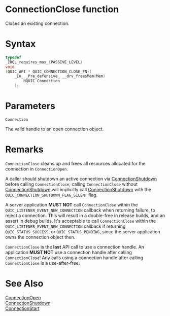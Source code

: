 ConnectionClose function
======

Closes an existing connection.

# Syntax

```C
typedef
_IRQL_requires_max_(PASSIVE_LEVEL)
void
(QUIC_API * QUIC_CONNECTION_CLOSE_FN)(
    _In_ _Pre_defensive_ __drv_freesMem(Mem)
        HQUIC Connection
    );
```

# Parameters

`Connection`

The valid handle to an open connection object.

# Remarks

`ConnectionClose` cleans up and frees all resources allocated for the connection in `ConnectionOpen`.

A caller should shutdown an active connection via [ConnectionShutdown](ConnectionShutdown.md) before calling `ConnectionClose`; calling `ConnectionClose` without [ConnectionShutdown](ConnectionShutdown.md) will implicitly call [ConnectionShutdown](ConnectionShutdown.md) with the `QUIC_CONNECTION_SHUTDOWN_FLAG_SILENT` flag.

A server application **MUST NOT** call `ConnectionClose` within the `QUIC_LISTENER_EVENT_NEW_CONNECTION` callback when returning failure, to reject a connection. This will result in a double-free in release builds, and an assert in debug builds.  It's acceptable to call `ConnectionClose` within the `QUIC_LISTENER_EVENT_NEW_CONNECTION` callback if returning `QUIC_STATUS_SUCCESS`, or `QUIC_STATUS_PENDING`, since the server application owns the connection object then.

`ConnectionClose` is the **last** API call to use a connection handle. An application **MUST NOT** use a connection handle after calling `ConnectionClose`! Any calls using a connection handle after calling `ConnectionClose` is a use-after-free.

# See Also

[ConnectionOpen](ConnectionOpen.md)<br>
[ConnectionShutdown](ConnectionShutdown.md)<br>
[ConnectionStart](ConnectionStart.md)<br>

